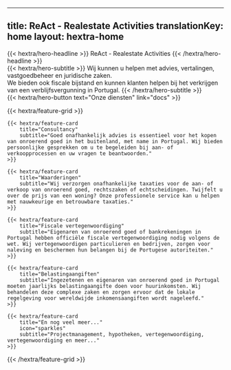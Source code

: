 
---
title: ReAct - Realestate Activities
translationKey: home
layout: hextra-home
---


<div class="hx-mt-6 hx-mb-6">
{{< hextra/hero-headline >}}
  ReAct - Realestate Activities
{{< /hextra/hero-headline >}}
</div>

<div class="hx-mb-12">
{{< hextra/hero-subtitle >}}
  Wij kunnen u helpen met advies, vertalingen, vastgoedbeheer en juridische zaken. &nbsp;<br class="sm:hx-block hx-hidden" />We bieden ook fiscale bijstand en kunnen klanten helpen bij het verkrijgen van een verblijfsvergunning in Portugal.
{{< /hextra/hero-subtitle >}}
</div>

<div class="hx-mb-6">
{{< hextra/hero-button text="Onze diensten" link="docs" >}}
</div>

<div class="hx-mt-6"></div>

{{< hextra/feature-grid >}}
  
    {{< hextra/feature-card
        title="Consultancy"
        subtitle="Goed onafhankelijk advies is essentieel voor het kopen van onroerend goed in het buitenland, met name in Portugal. Wij bieden persoonlijke gesprekken om u te begeleiden bij aan- of verkoopprocessen en uw vragen te beantwoorden."
    >}}

    {{< hextra/feature-card
        title="Waarderingen"
        subtitle="Wij verzorgen onafhankelijke taxaties voor de aan- of verkoop van onroerend goed, rechtszaken of echtscheidingen. Twijfelt u over de prijs van een woning? Onze professionele service kan u helpen met nauwkeurige en betrouwbare taxaties."
    >}}

    {{< hextra/feature-card
        title="Fiscale vertegenwoordiging"
        subtitle="Eigenaren van onroerend goed of bankrekeningen in Portugal hebben officiële fiscale vertegenwoordiging nodig volgens de wet. Wij vertegenwoordigen particulieren en bedrijven, zorgen voor naleving en beschermen hun belangen bij de Portugese autoriteiten."
    >}}

    {{< hextra/feature-card
        title="Belastingaangiften"
        subtitle="Ingezetenen en eigenaren van onroerend goed in Portugal moeten jaarlijks belastingaangifte doen voor huurinkomsten. Wij behandelen deze complexe zaken en zorgen ervoor dat de lokale regelgeving voor wereldwijde inkomensaangiften wordt nageleefd."
    >}}

    {{< hextra/feature-card
        title="En nog veel meer..."
        icon="sparkles"
        subtitle="Projectmanagement, hypotheken, vertegenwoordiging, vertegenwoordiging en meer..."
    >}}
{{< /hextra/feature-grid >}}
